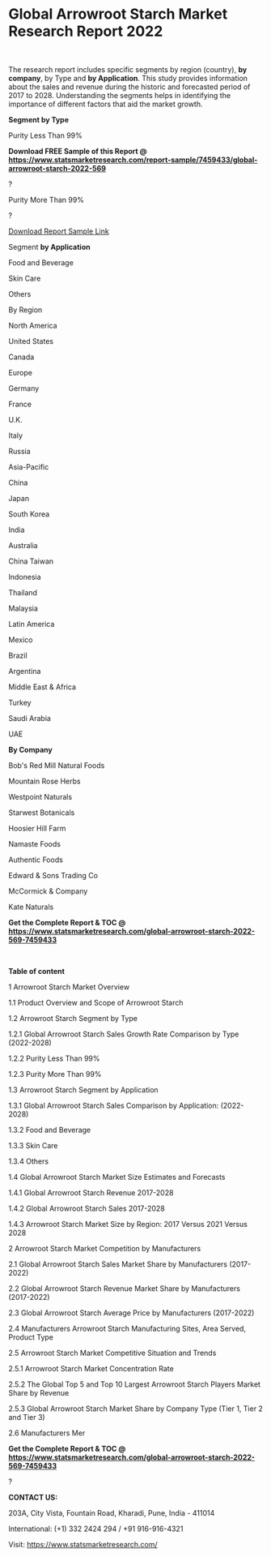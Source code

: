 <h1>Global Arrowroot Starch Market Research Report 2022</h1><br/><p>The research report includes specific segments by region (country), <strong>by company</strong>, by Type and <strong>by Application</strong>. This study provides information about the sales and revenue during the historic and forecasted period of 2017 to 2028. Understanding the segments helps in identifying the importance of different factors that aid the market growth.</p>
 
 
 
 <p><strong>Segment by Type</strong></p>
 
 
 
 <p>Purity Less Than 99%</p>
 
 
 
 <div><b>Download FREE Sample of this Report @ <a href="https://www.statsmarketresearch.com/download-free-sample/7459433/global-arrowroot-starch-2022-569">https://www.statsmarketresearch.com/report-sample/7459433/global-arrowroot-starch-2022-569</a></b></div>
 
 
 
 <p>? </p>
 
 
 
 <p>Purity More Than 99%</p>
 
 
 
 <p>? </p>
 
 
 
 <p><a href="https://www.statsmarketresearch.com/download-free-sample/7459433/global-arrowroot-starch-2022-569">Download Report Sample Link</a></p>
 
 
 
 <p>Segment <strong>by Application</strong></p>
 
 
 
 <p>Food and Beverage</p>
 
 
 
 <p>Skin Care</p>
 
 
 
 <p>Others</p>
 
 
 
 <p>By Region</p>
 
 
 
 <p>North America</p>
 
 
 
 <p>United States</p>
 
 
 
 <p>Canada</p>
 
 
 
 <p>Europe</p>
 
 
 
 <p>Germany</p>
 
 
 
 <p>France</p>
 
 
 
 <p>U.K.</p>
 
 
 
 <p>Italy</p>
 
 
 
 <p>Russia</p>
 
 
 
 <p>Asia-Pacific</p>
 
 
 
 <p>China</p>
 
 
 
 <p>Japan</p>
 
 
 
 <p>South Korea</p>
 
 
 
 <p>India</p>
 
 
 
 <p>Australia</p>
 
 
 
 <p>China Taiwan</p>
 
 
 
 <p>Indonesia</p>
 
 
 
 <p>Thailand</p>
 
 
 
 <p>Malaysia</p>
 
 
 
 <p>Latin America</p>
 
 
 
 <p>Mexico</p>
 
 
 
 <p>Brazil</p>
 
 
 
 <p>Argentina</p>
 
 
 
 <p>Middle East & Africa</p>
 
 
 
 <p>Turkey</p>
 
 
 
 <p>Saudi Arabia</p>
 
 
 
 <p>UAE</p>
 
 
 
 <p><strong>By Company</strong></p>
 
 
 
 <p>Bob&#39;s Red Mill Natural Foods</p>
 
 
 
 <p>Mountain Rose Herbs</p>
 
 
 
 <p>Westpoint Naturals</p>
 
 
 
 <p>Starwest Botanicals</p>
 
 
 
 <p>Hoosier Hill Farm</p>
 
 
 
 <p>Namaste Foods</p>
 
 
 
 <p>Authentic Foods</p>
 
 
 
 <p>Edward & Sons Trading Co</p>
 
 
 
 <p>McCormick & Company</p>
 
 
 
 <p>Kate Naturals</p>
 
 
 
 <div><b>Get the Complete Report & TOC @ <a href="https://www.statsmarketresearch.com/global-arrowroot-starch-2022-569-7459433">https://www.statsmarketresearch.com/global-arrowroot-starch-2022-569-7459433</a></b></div>
 
 
 
 <p><br />
 
 <b>Table of content</b></p>
 
 
 
 <p>1 Arrowroot Starch Market Overview<br />
 
 1.1 Product Overview and Scope of Arrowroot Starch<br />
 
 1.2 Arrowroot Starch Segment by Type<br />
 
 1.2.1 Global Arrowroot Starch Sales Growth Rate Comparison by Type (2022-2028)<br />
 
 1.2.2 Purity Less Than 99%<br />
 
 1.2.3 Purity More Than 99%<br />
 
 1.3 Arrowroot Starch Segment by Application<br />
 
 1.3.1 Global Arrowroot Starch Sales Comparison by Application: (2022-2028)<br />
 
 1.3.2 Food and Beverage<br />
 
 1.3.3 Skin Care<br />
 
 1.3.4 Others<br />
 
 1.4 Global Arrowroot Starch Market Size Estimates and Forecasts<br />
 
 1.4.1 Global Arrowroot Starch Revenue 2017-2028<br />
 
 1.4.2 Global Arrowroot Starch Sales 2017-2028<br />
 
 1.4.3 Arrowroot Starch Market Size by Region: 2017 Versus 2021 Versus 2028<br />
 
 2 Arrowroot Starch Market Competition by Manufacturers<br />
 
 2.1 Global Arrowroot Starch Sales Market Share by Manufacturers (2017-2022)<br />
 
 2.2 Global Arrowroot Starch Revenue Market Share by Manufacturers (2017-2022)<br />
 
 2.3 Global Arrowroot Starch Average Price by Manufacturers (2017-2022)<br />
 
 2.4 Manufacturers Arrowroot Starch Manufacturing Sites, Area Served, Product Type<br />
 
 2.5 Arrowroot Starch Market Competitive Situation and Trends<br />
 
 2.5.1 Arrowroot Starch Market Concentration Rate<br />
 
 2.5.2 The Global Top 5 and Top 10 Largest Arrowroot Starch Players Market Share by Revenue<br />
 
 2.5.3 Global Arrowroot Starch Market Share by Company Type (Tier 1, Tier 2 and Tier 3)<br />
 
 2.6 Manufacturers Mer</p>
 
 
 
 <div><b>Get the Complete Report & TOC @ <a href="https://www.statsmarketresearch.com/global-arrowroot-starch-2022-569-7459433">https://www.statsmarketresearch.com/global-arrowroot-starch-2022-569-7459433</a></b></div>
 
 
 
 <p>? </p>
 
 
 
 <p><b>CONTACT US:</b><br />
 
 203A, City Vista, Fountain Road, Kharadi, Pune, India - 411014<br />
 
 International: (+1) 332 2424 294 / +91 916-916-4321<br />
 
 Visit: <a href="https://www.statsmarketresearch.com/">https://www.statsmarketresearch.com/</a></p>